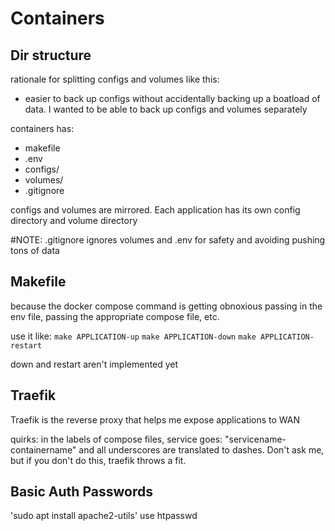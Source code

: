 # Containers

## Dir structure

rationale for splitting configs and volumes like this:
- easier to back up configs without accidentally backing up a boatload of data. I wanted to be able to back up configs and volumes separately

containers has:
- makefile
- .env
- configs/
- volumes/
- .gitignore

configs and volumes are mirrored. 
Each application has its own config directory and volume directory

#NOTE: .gitignore ignores volumes and .env for safety and avoiding pushing tons of data

## Makefile

because the docker compose command is getting obnoxious passing in
the env file, passing the appropriate compose file, etc.

use it like:
`make APPLICATION-up`
`make APPLICATION-down`
`make APPLICATION-restart`

down and restart aren't implemented yet

## Traefik

Traefik is the reverse proxy that helps me expose applications to WAN

quirks:
in the labels of compose files, service goes:
"servicename-containername" and all underscores are translated to dashes.
Don't ask me, but if you don't do this, traefik throws a fit.

## Basic Auth Passwords

'sudo apt install apache2-utils'
use htpasswd
